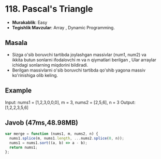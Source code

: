 # 118. Pascal's Triangle

- **Murakablik**: Easy
- **Tegishlik Mavzular**: Array , Dynamic Programming.

## Masala

- Sizga o'sib boruvchi tartibda joylashgan massivlar (num1, num2) va ikkita butun sonlarni ifodalovchi m va n qiymatlari berilgan , Ular arraylar ichidagi sonlarning miqdorini bildiradi.
- Berilgan massivlarni o'sib boruvchi tartibda qo'shib yagona massiv ko'rinishiga olib keling.

## Example

Input: nums1 = [1,2,3,0,0,0], m = 3, nums2 = [2,5,6], n = 3
Output: [1,2,2,3,5,6]

## Javob (47ms,48.98MB)

```javascript
var merge = function (nums1, m, nums2, n) {
  nums1.splice(m, nums1.length, ...nums2.splice(0, n));
  nums1 = nums1.sort((a, b) => a - b);
  return nums1;
};
```
